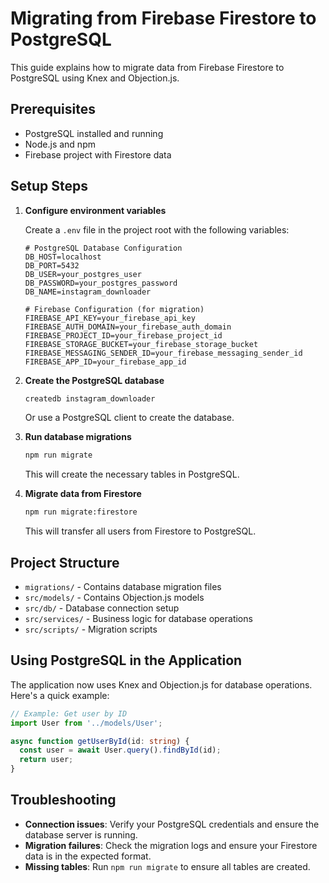 # Migrating from Firebase Firestore to PostgreSQL

This guide explains how to migrate data from Firebase Firestore to PostgreSQL using Knex and Objection.js.

## Prerequisites

- PostgreSQL installed and running
- Node.js and npm
- Firebase project with Firestore data

## Setup Steps

1. **Configure environment variables**

   Create a `.env` file in the project root with the following variables:

   ```
   # PostgreSQL Database Configuration
   DB_HOST=localhost
   DB_PORT=5432
   DB_USER=your_postgres_user
   DB_PASSWORD=your_postgres_password
   DB_NAME=instagram_downloader

   # Firebase Configuration (for migration)
   FIREBASE_API_KEY=your_firebase_api_key
   FIREBASE_AUTH_DOMAIN=your_firebase_auth_domain
   FIREBASE_PROJECT_ID=your_firebase_project_id
   FIREBASE_STORAGE_BUCKET=your_firebase_storage_bucket
   FIREBASE_MESSAGING_SENDER_ID=your_firebase_messaging_sender_id
   FIREBASE_APP_ID=your_firebase_app_id
   ```

2. **Create the PostgreSQL database**

   ```bash
   createdb instagram_downloader
   ```

   Or use a PostgreSQL client to create the database.

3. **Run database migrations**

   ```bash
   npm run migrate
   ```

   This will create the necessary tables in PostgreSQL.

4. **Migrate data from Firestore**

   ```bash
   npm run migrate:firestore
   ```

   This will transfer all users from Firestore to PostgreSQL.

## Project Structure

- `migrations/` - Contains database migration files
- `src/models/` - Contains Objection.js models
- `src/db/` - Database connection setup
- `src/services/` - Business logic for database operations
- `src/scripts/` - Migration scripts

## Using PostgreSQL in the Application

The application now uses Knex and Objection.js for database operations. Here's a quick example:

```typescript
// Example: Get user by ID
import User from '../models/User';

async function getUserById(id: string) {
  const user = await User.query().findById(id);
  return user;
}
```

## Troubleshooting

- **Connection issues**: Verify your PostgreSQL credentials and ensure the database server is running.
- **Migration failures**: Check the migration logs and ensure your Firestore data is in the expected format.
- **Missing tables**: Run `npm run migrate` to ensure all tables are created.
